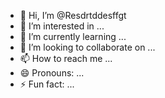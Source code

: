 - 👋 Hi, I’m @Resdrtddesffgt
- 👀 I’m interested in ...
- 🌱 I’m currently learning ...
- 💞️ I’m looking to collaborate on ...
- 📫 How to reach me ...
- 😄 Pronouns: ...
- ⚡ Fun fact: ...

<!---
Resdrtddesffgt/Resdrtddesffgt is a ✨ special ✨ repository because its `README.md` (this file) appears on your GitHub profile.
You can click the Preview link to take a look at your changes.
--->
